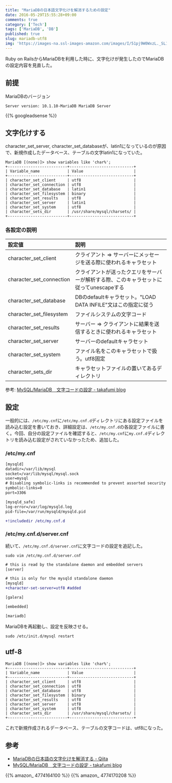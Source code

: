 ```yaml
---
title: "MariaDBの日本語文字化けを解消するための設定"
date: 2016-05-29T15:55:28+09:00
comments: true
category: ['Tech']
tags: ['MariaDB', 'DB']
published: true
slug: mariadb-utf8
img: 'https://images-na.ssl-images-amazon.com/images/I/51pj9W0WxzL._SL160_.jpg'
---
```


Ruby on RailsからMariaDBを利用した時に、文字化けが発生したのでMariaDBの設定内容を見直した。


## 前提

MariaDBのバージョン

```
Server version: 10.1.10-MariaDB MariaDB Server
```

{{% googleadsense %}}

## 文字化けする

character_set_server, character_set_databaseが、latin1になっているのが原因で、新規作成したデータベース、テーブルの文字latin1になっていた。


```
MariaDB [(none)]> show variables like 'char%';
+--------------------------+----------------------------+
| Variable_name            | Value                      |
+--------------------------+----------------------------+
| character_set_client     | utf8                       |
| character_set_connection | utf8                       |
| character_set_database   | latin1                     |
| character_set_filesystem | binary                     |
| character_set_results    | utf8                       |
| character_set_server     | latin1                     |
| character_set_system     | utf8                       |
| character_sets_dir       | /usr/share/mysql/charsets/ |
+--------------------------+----------------------------+
```

### 各設定の説明

|設定値                    |	説明               |
|:------------------------|:------------------------------------------------------------------------|
|character_set_client	    |クライアント => サーバーにメッセージを送る際に使われるキャラセット                 |
|character_set_connection	|クライアントが送ったクエリをサーバーが解析する際、このキャラセットに従ってunescapeする|
|character_set_database	  |DBのdefaultキャラセット。"LOAD DATA INFILE"文はこの指定に従う|
|character_set_filesystem	|ファイルシステムの文字コード|
|character_set_results	  |サーバー => クライアントに結果を送信するときに使われるキャラセット|
|character_set_server	    |サーバーのdefaultキャラセット|
|character_set_system	    |ファイル名をこのキャラセットで扱う。utf8固定|
|character_sets_dir	      |キャラセットファイルの置いてあるディレクトリ|


参考: [MySQL/MariaDB　文字コードの設定 - takafumi blog](http://takafumi-s.hatenablog.com/entry/2015/04/03/010720)


## 設定

一般的には、`/etc/my.cnf`に`/etc/my.cnf.d`ディレクトリにある設定ファイルを読み込む設定を書いておき、詳細設定は、`/etc/my.cnf.d`の各設定ファイルに書く。今回、自分の設定ファイルを確認すると、`/etc/my.cnf`に`my.cnf.d`ディレクトリを読み込む設定がされていなかったため、追加した。

### /etc/my.cnf

```diff
[mysqld]
datadir=/var/lib/mysql
socket=/var/lib/mysql/mysql.sock
user=mysql
# Disabling symbolic-links is recommended to prevent assorted security risks
symbolic-links=0
port=3306

[mysqld_safe]
log-error=/var/log/mysqld.log
pid-file=/var/run/mysqld/mysqld.pid

+!includedir /etc/my.cnf.d
```

### /etc/my.cnf.d/server.cnf

続いて、`/etc/my.cnf.d/server.cnf`に文字コードの設定を追記した。

```
sudo vim /etc/my.cnf.d/server.cnf
```

```diff
# this is read by the standalone daemon and embedded servers
[server]

# this is only for the mysqld standalone daemon
[mysqld]
+character-set-server=utf8 #added

[galera]

[embedded]

[mariadb]
```


MariaDBを再起動し、設定を反映させる。
```
sudo /etc/init.d/mysql restart
```


## utf-8

```
MariaDB [(none)]> show variables like 'char%';
+--------------------------+----------------------------+
| Variable_name            | Value                      |
+--------------------------+----------------------------+
| character_set_client     | utf8                       |
| character_set_connection | utf8                       |
| character_set_database   | utf8                       |
| character_set_filesystem | binary                     |
| character_set_results    | utf8                       |
| character_set_server     | utf8                       |
| character_set_system     | utf8                       |
| character_sets_dir       | /usr/share/mysql/charsets/ |
+--------------------------+----------------------------+
```

これで新規作成されるデータベース、テーブルの文字コードは、utf8になった。


## 参考

- [MariaDBの日本語の文字化けを解消する - Qiita](http://qiita.com/aiiro/items/1c160f5cb70c0850e8ce)
- [MySQL/MariaDB　文字コードの設定 - takafumi blog](http://takafumi-s.hatenablog.com/entry/2015/04/03/010720)


{{% amazon_ 4774164100 %}}
{{% amazon_ 4774170208 %}}